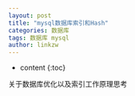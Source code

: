 ```yaml
---
layout: post
title: "mysql数据库索引和Hash"
categories: 数据库
tags: 数据库 mysql
author: linkzw
---
```


* content
{:toc}


关于数据库优化以及索引工作原理思考